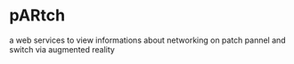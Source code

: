 # pARtch


a web services to view informations about networking on patch pannel and switch via augmented reality

